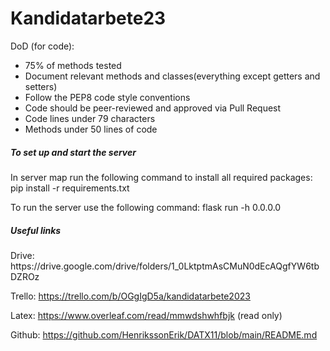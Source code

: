 # Kandidatarbete23

DoD (for code): 
- 75% of methods tested
- Document relevant methods and classes(everything except getters and setters)
- Follow the PEP8 code style conventions
- Code should be peer-reviewed and approved via Pull Request
- Code lines under 79 characters
- Methods under 50 lines of code


<h5> To set up and start the server </h5>

In server map run the following command to install all required packages:
pip install -r requirements.txt

To run the server use the following command:
flask run -h 0.0.0.0

<h5> Useful links </h5>
Drive: https://drive.google.com/drive/folders/1_0LktptmAsCMuN0dEcAQgfYW6tbDZROz

Trello: https://trello.com/b/OGgIgD5a/kandidatarbete2023

Latex: https://www.overleaf.com/read/mmwdshwhfbjk (read only)

Github: https://github.com/HenrikssonErik/DATX11/blob/main/README.md

